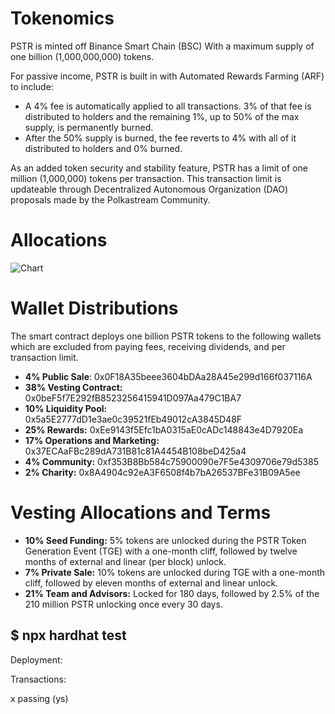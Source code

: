 # Tokenomics
PSTR is minted off Binance Smart Chain (BSC) With a maximum supply of one billion (1,000,000,000) tokens. 

For passive income, PSTR is built in with Automated Rewards Farming (ARF) to include:

- A 4% fee is automatically applied to all transactions. 3% of that fee is distributed to holders and the remaining 1%, up to 50% of the max supply, is permanently burned.
- After the 50% supply is burned, the fee reverts to 4% with all of it distributed to holders and 0% burned. 

As an added token security and stability feature, PSTR has a limit of one million (1,000,000) tokens per transaction. This transaction limit is updateable through Decentralized Autonomous Organization (DAO) proposals made by the Polkastream Community.


# Allocations
![Chart](https://user-images.githubusercontent.com/91648013/167249141-72f4471a-6485-4df6-ba70-8851319ac1fc.png)


# Wallet Distributions
The smart contract deploys one billion PSTR tokens to the following wallets which are excluded from paying fees, receiving dividends, and per transaction limit.
- **4% Public Sale**: 0x0F18A35beee3604bDAa28A45e299d166f037116A
- **38% Vesting Contract:** 0x0beF5f7E292fB8523256415941D097Aa479C1BA7
- **10% Liquidity Pool:** 0x5a5E2777dD1e3ae0c39521fEb49012cA3845D48F
- **25% Rewards:** 0xEe9143f5Efc1bA0315aE0cADc148843e4D7920Ea
- **17% Operations and Marketing:** 0x37ECAaFBc289dA731B81c81A4454B108beD425a4  
- **4% Community:** 0xf353B8Bb584c75900090e7F5e4309706e79d5385
- **2% Charity:** 0x8A4904c92eA3F6508f4b7bA26537BFe31B09A5ee


# Vesting Allocations and Terms
- **10% Seed Funding:** 5% tokens are unlocked during the PSTR Token Generation Event (TGE) with a one-month cliff, followed by twelve months of external and linear (per block) unlock.
- **7% Private Sale:** 10% tokens are unlocked during TGE with a one-month cliff, followed by eleven months of external and linear unlock.
- **21% Team and Advisors:** Locked for 180 days, followed by 2.5% of the 210 million PSTR unlocking once every 30 days.  


## $ npx hardhat test

Deployment:


Transactions:


x passing (ys)
